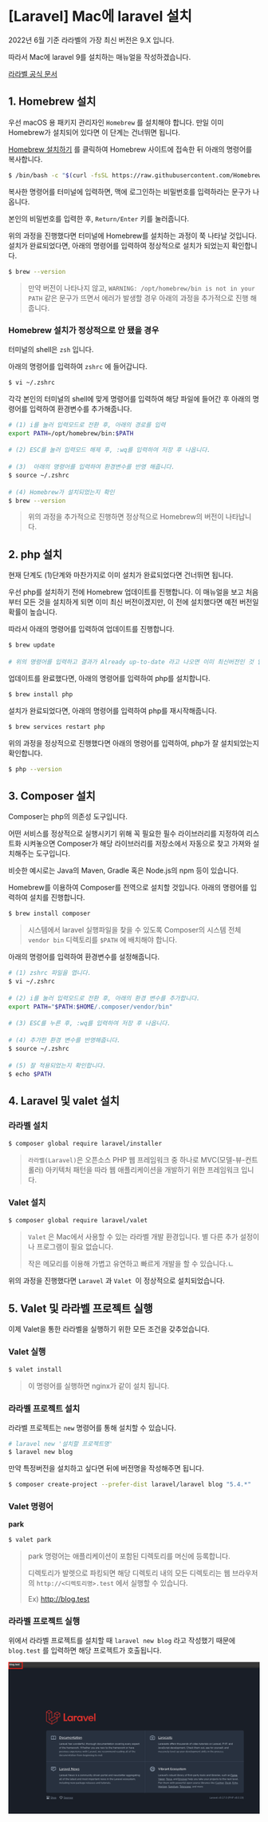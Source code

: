 # [Laravel] Mac에 laravel 설치

2022년 6월 기준 라라벨의 가장 최신 버전은 9.X 입니다.

따라서 Mac에 laravel 9를 설치하는 매뉴얼을 작성하겠습니다.

[라라벨 공식 문서](https://laravel.kr/docs/9.x/valet)

## 1. Homebrew 설치

우선 macOS 용 패키지 관리자인 `Homebrew` 를 설치해야 합니다. 만일 이미 Homebrew가 설치되어 있다면 이 단계는 건너뛰면 됩니다.

[Homebrew 설치하기](https://brew.sh/index_ko) 를 클릭하여 Homebrew 사이트에 접속한 뒤 아래의 명령어를 복사합니다.

``` bash
$ /bin/bash -c "$(curl -fsSL https://raw.githubusercontent.com/Homebrew/install/HEAD/install.sh)"
```

복사한 명령어를 터미널에 입력하면, 맥에 로그인하는 비밀번호를 입력하라는 문구가 나옵니다.

본인의 비밀번호를 입력한 후, `Return/Enter` 키를 눌러줍니다.

위의 과정을 진행했다면 터미널에 Homebrew를 설치하는 과정이 쭉 나타날 것입니다. 설치가 완료되었다면, 아래의 명령어를 입력하여 정상적으로 설치가 되었는지 확인합니다.

``` bash
$ brew --version
```

> 만약 버전이 나타나지 않고, `WARNING: /opt/homebrew/bin is not in your PATH` 같은 문구가 뜨면서 에러가 발생할 경우 아래의 과정을 추가적으로 진행 해줍니다.

### Homebrew 설치가 정상적으로 안 됐을 경우

터미널의 shell은 `zsh` 입니다.

아래의 명령어를 입력하여 `zshrc` 에 들어갑니다.

``` bash
$ vi ~/.zshrc
```

각각 본인의 터미널의 shell에 맞게 명령어를 입력하여 해당 파일에 들어간 후 아래의 명령어를 입력하여 환경변수를 추가해줍니다.

``` bash
# (1) i를 눌러 입력모드로 전환 후, 아래의 경로를 입력
export PATH=/opt/homebrew/bin:$PATH

# (2) ESC를 눌러 입력모드 해제 후, :wq를 입력하여 저장 후 나옵니다.

# (3)  아래의 명령어를 입력하여 환경변수를 반영 해줍니다.
$ source ~/.zshrc

# (4) Homebrew가 설치되었는지 확인
$ brew --version
```

> 위의 과정을 추가적으로 진행하면 정상적으로 Homebrew의 버전이 나타납니다.



## 2. php 설치

현재 단계도 (1)단계와 마찬가지로 이미 설치가 완료되었다면 건너뛰면 됩니다.

우선 php를 설치하기 전에 Homebrew 업데이트를 진행합니다. 이 매뉴얼을 보고 처음부터 모든 것을 설치하게 되면 이미 최신 버전이겠지만, 이 전에 설치했다면 예전 버전일 확률이 높습니다.

따라서 아래의 명령어를 입력하여 업데이트를 진행합니다.

``` bash
$ brew update

# 위의 명령어를 입력하고 결과가 Already up-to-date 라고 나오면 이미 최신버전인 것 입니다.
```

업데이트를 완료했다면, 아래의 명령어를 입력하여 php를 설치합니다.

``` bash
$ brew install php
```

설치가 완료되었다면, 아래의 명령어를 입력하여 php를 재시작해줍니다.

``` bash
$ brew services restart php
```

위의 과정을 정상적으로 진행했다면 아래의 명령어를 입력하여, php가 잘 설치되었는지 확인합니다.

``` bash
$ php --version
```



## 3. Composer 설치

Composer는 php의 의존성 도구입니다. 

어떤 서비스를 정상적으로 실행시키기 위해 꼭 필요한 필수 라이브러리를 지정하여 리스트화 시켜놓으면 Composer가 해당 라이브러리를 저장소에서 자동으로 찾고 가져와 설치해주는 도구입니다.

비슷한 예시로는 Java의 Maven, Gradle 혹은 Node.js의 npm 등이 있습니다.

Homebrew를 이용하여 Composer를 전역으로 설치할 것입니다. 아래의 명령어를 입력하여 설치를 진행합니다.

``` bash
$ brew install composer
```

> 시스템에서 laravel 실행파일을 찾을 수 있도록 Composer의 시스템 전체 `vendor bin` 디렉토리를 `$PATH` 에 배치해야 합니다.

아래의 명령어를 입력하여 환경변수를 설정해줍니다.

```bash
# (1) zshrc 파일을 엽니다.
$ vi ~/.zshrc

# (2) i를 눌러 입력모드로 전환 후, 아래의 환경 변수를 추가합니다.
export PATH="$PATH:$HOME/.composer/vendor/bin"

# (3) ESC를 누른 후, :wq를 입력하여 저장 후 나옵니다.

# (4) 추가한 환경 변수를 반영해줍니다.
$ source ~/.zshrc

# (5) 잘 적용되었는지 확인합니다.
$ echo $PATH
```



## 4. Laravel 및 valet 설치

### 라라벨 설치

``` bash
$ composer global require laravel/installer
```

> `라라벨(Laravel)`은 오픈소스 PHP 웹 프레임워크 중 하나로 MVC(모델-뷰-컨트롤러) 아키텍처 패턴을 따라 웹 애플리케이션을 개발하기 위한 프레임워크 입니다.

### Valet 설치

``` bash
$ composer global require laravel/valet
```

> `Valet` 은 Mac에서 사용할 수 있는 라라벨 개발 환경입니다. 별 다른 추가 설정이나 프로그램이 필요 없습니다.
>
> 작은 메모리를 이용해 가볍고 유연하고 빠르게 개발을 할 수 있습니다.ㄴ

위의 과정을 진행했다면 `Laravel` 과 `Valet `이 정상적으로 설치되었습니다.



## 5. Valet 및 라라벨 프로젝트 실행

이제 Valet을 통한 라라벨을 실행하기 위한 모든 조건을 갖추었습니다.

### Valet 실행

``` bash
$ valet install
```

> 이 명령어를 실행하면 nginx가 같이 설치 됩니다.

### 라라벨 프로젝트 설치

라라벨 프로젝트는 `new` 명령어를 통해 설치할 수 있습니다.

``` bash
# laravel new '설치할 프로젝트명'
$ laravel new blog
```

만약 특정버전을 설치하고 싶다면 뒤에 버전명을 작성해주면 됩니다.

``` bash
$ composer create-project --prefer-dist laravel/laravel blog "5.4.*"
```

### Valet 명령어

**park**

``` bash
$ valet park
```

> park 명령어는 애플리케이션이 포함된 디렉토리를 머신에 등록합니다.
>
> 디렉토리가 발렛으로 파킹되면 해당 디렉토리 내의 모든 디렉토리는 웹 브라우저의 `http://<디렉토리명>.test` 에서 실행할 수 있습니다.
>
> Ex) http://blog.test

### 라라벨 프로젝트 실행

위에서 라라벨 프로젝트를 설치할 때 `laravel new blog` 라고 작성했기 때문에 `blog.test` 를 입력하면 해당 프로젝트가 호출됩니다.

<img src="https://github.com/sejong77/Today-Learn/blob/Master/image/first-laravel-project.png?raw=true">